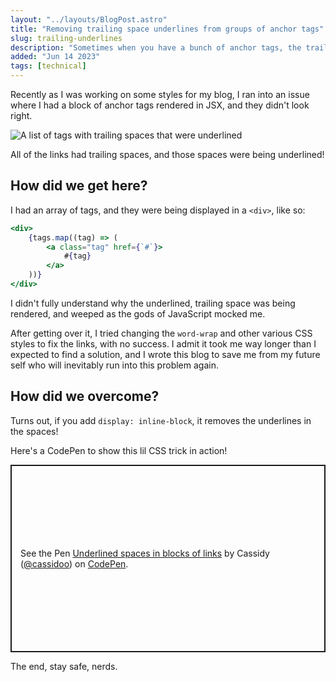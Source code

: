 ```yaml
---
layout: "../layouts/BlogPost.astro"
title: "Removing trailing space underlines from groups of anchor tags"
slug: trailing-underlines
description: "Sometimes when you have a bunch of anchor tags, the trailing spaces around them are underlined. Here's how to fix that."
added: "Jun 14 2023"
tags: [technical]
---
```


Recently as I was working on some styles for my blog, I ran into an issue where I had a block of anchor tags rendered in JSX, and they didn't look right.

![A list of tags with trailing spaces that were underlined](/assets/tagsspaces.png)

All of the links had trailing spaces, and those spaces were being underlined!

## How did we get here?

I had an array of tags, and they were being displayed in a `<div>`, like so:

```jsx
<div>
	{tags.map((tag) => (
		<a class="tag" href={`#`}>
			#{tag}
		</a>
	))}
</div>
```

I didn't fully understand why the underlined, trailing space was being rendered, and weeped as the gods of JavaScript mocked me.

After getting over it, I tried changing the `word-wrap` and other various CSS styles to fix the links, with no success. I admit it took me way longer than I expected to find a solution, and I wrote this blog to save me from my future self who will inevitably run into this problem again.

## How did we overcome?

Turns out, if you add `display: inline-block`, it removes the underlines in the spaces!

Here's a CodePen to show this lil CSS trick in action!

<p class="codepen" data-height="300" data-theme-id="light" data-default-tab="css,result" data-slug-hash="BaGjpBe" data-user="cassidoo" style="height: 300px; box-sizing: border-box; display: flex; align-items: center; justify-content: center; border: 2px solid; margin: 1em 0; padding: 1em;">
  <span>See the Pen <a href="https://codepen.io/cassidoo/pen/BaGjpBe">
  Underlined spaces in blocks of links</a> by Cassidy (<a href="https://codepen.io/cassidoo">@cassidoo</a>)
  on <a href="https://codepen.io">CodePen</a>.</span>
</p>
<script async src="https://cpwebassets.codepen.io/assets/embed/ei.js"></script>

The end, stay safe, nerds.
